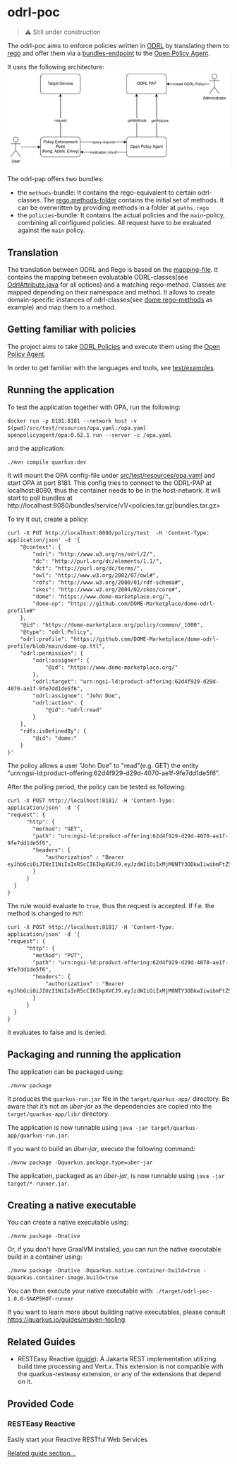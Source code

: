 # odrl-poc

> :warning: Still under construction

The odrl-poc aims to enforce policies written in [ODRL](https://www.w3.org/TR/odrl-model/) by translating them to [rego](https://www.openpolicyagent.org/docs/latest/policy-language/)
and offer them via a [bundles-endpoint](https://www.openpolicyagent.org/docs/latest/management-bundles/) to the [Open Policy Agent](https://www.openpolicyagent.org).

It uses the following architecture: 
![architecture](./doc/odrl-pap.jpg)

The odrl-pap offers two bundles:
* the `methods`-bundle: It contains the rego-equivalent to certain odrl-classes. The [rego.methods-folder](src/main/resources/regomethods/methods) contains the initial set of methods. It can be overwritten by providing methods in a folder at `paths.rego`
* the `policies`-bundle: It contains the actual policies and the `main`-policy, combining all configured policies. All request have to be evaluated against the `main` policy.

## Translation

The translation between ODRL and Rego is based on the [mapping-file](src/main/resources/mapping.json). It contains the mapping between evaluatable 
ODRL-classes(see [OdrlAttribute.java](./src/main/java/org/fiware/odrl/mapping/OdrlAttribute.java) for all options) and a matching rego-method.
Classes are mapped depending on their namespace and method. It allows to create domain-specific instances of odrl-classes(see [dome rego-methods](src/main/resources/regomethods/methods) as example)
and map them to a method.

## Getting familiar with policies

The project aims to take [ODRL Policies](https://www.w3.org/TR/odrl-model/) and execute them using the [Open Policy Agent](https://www.openpolicyagent.org).

In order to get familiar with the languages and tools, see [test/examples](src/test/resources/examples).

## Running the application

To test the application together with OPA, run the following:
```shell
docker run -p 8181:8181 --network host -v $(pwd)/src/test/resources/opa.yaml:/opa.yaml  openpolicyagent/opa:0.62.1 run --server -c /opa.yaml
```
and the application:
```shell
./mvn compile quarkus:dev
```

It will mount the OPA config-file under [src/test/resources/opa.yaml](/src/test/resources/opa.yaml) and start OPA at port 8181. This config tries to
connect to the ODRL-PAP at localhost:8080, thus the container needs to be in the host-network. It will start to poll bundles at http://localhost:8080/bundles/service/v1/<policies.tar.gz|bundles.tar.gz>

To try it out, create a policy:

```shell
curl -X PUT http://localhost:8080/policy/test  -H 'Content-Type: application/json' -d '{
    "@context": {
        "odrl": "http://www.w3.org/ns/odrl/2/",
        "dc": "http://purl.org/dc/elements/1.1/",
        "dct": "http://purl.org/dc/terms/",
        "owl": "http://www.w3.org/2002/07/owl#",
        "rdfs": "http://www.w3.org/2000/01/rdf-schema#",
        "skos": "http://www.w3.org/2004/02/skos/core#",
        "dome": "https://www.dome-marketplace.org/",
        "dome-op": "https://github.com/DOME-Marketplace/dome-odrl-profile#"
    },
    "@id": "https://dome-marketplace.org/policy/common/_1000",
    "@type": "odrl:Policy",
    "odrl:profile": "https://github.com/DOME-Marketplace/dome-odrl-profile/blob/main/dome-op.ttl",
    "odrl:permission": {
        "odrl:assigner": {
            "@id": "https://www.dome-marketplace.org/"
        },
        "odrl:target": "urn:ngsi-ld:product-offering:62d4f929-d29d-4070-ae1f-9fe7dd1de5f6",
        "odrl:assignee": "John Doe",
        "odrl:action": {
            "@id": "odrl:read"
        }
    },
    "rdfs:isDefinedBy": {
        "@id": "dome:"
    }
}' 
```
The policy allows a user "John Doe" to "read"(e.g. GET) the entity "urn:ngsi-ld:product-offering:62d4f929-d29d-4070-ae1f-9fe7dd1de5f6".

After the polling period, the policy can be tested as following:

```shell
curl -X POST http://localhost:8181/ -H 'Content-Type: application/json' -d '{
"request": {
      "http": {
        "method": "GET",
        "path": "urn:ngsi-ld:product-offering:62d4f929-d29d-4070-ae1f-9fe7dd1de5f6",
        "headers": {
            "authorization" : "Bearer eyJhbGciOiJIUzI1NiIsInR5cCI6IkpXVCJ9.eyJzdWIiOiIxMjM0NTY3ODkwIiwibmFtZSI6IkpvaG4gRG9lIiwiaWF0IjoxNTE2MjM5MDIyfQ.SflKxwRJSMeKKF2QT4fwpMeJf36POk6yJV_adQssw5c"
        }
      }
  }
}
```
The rule would evaluate to ```true```, thus the request is accepted. If f.e. the method is changed to ```PUT```:
```shell
curl -X POST http://localhost:8181/ -H 'Content-Type: application/json' -d '{
"request": {
      "http": {
        "method": "PUT",
        "path": "urn:ngsi-ld:product-offering:62d4f929-d29d-4070-ae1f-9fe7dd1de5f6",
        "headers": {
            "authorization" : "Bearer eyJhbGciOiJIUzI1NiIsInR5cCI6IkpXVCJ9.eyJzdWIiOiIxMjM0NTY3ODkwIiwibmFtZSI6IkpvaG4gRG9lIiwiaWF0IjoxNTE2MjM5MDIyfQ.SflKxwRJSMeKKF2QT4fwpMeJf36POk6yJV_adQssw5c"
        }
      }
  }
}
```
It evaluates to false and is denied.

## Packaging and running the application

The application can be packaged using:
```shell script
./mvnw package
```
It produces the `quarkus-run.jar` file in the `target/quarkus-app/` directory.
Be aware that it’s not an _über-jar_ as the dependencies are copied into the `target/quarkus-app/lib/` directory.

The application is now runnable using `java -jar target/quarkus-app/quarkus-run.jar`.

If you want to build an _über-jar_, execute the following command:
```shell script
./mvnw package -Dquarkus.package.type=uber-jar
```

The application, packaged as an _über-jar_, is now runnable using `java -jar target/*-runner.jar`.

## Creating a native executable

You can create a native executable using: 
```shell script
./mvnw package -Dnative
```

Or, if you don't have GraalVM installed, you can run the native executable build in a container using: 
```shell script
./mvnw package -Dnative -Dquarkus.native.container-build=true -Dquarkus.container-image.build=true
```

You can then execute your native executable with: `./target/odrl-poc-1.0.0-SNAPSHOT-runner`

If you want to learn more about building native executables, please consult https://quarkus.io/guides/maven-tooling.

## Related Guides

- RESTEasy Reactive ([guide](https://quarkus.io/guides/resteasy-reactive)): A Jakarta REST implementation utilizing build time processing and Vert.x. This extension is not compatible with the quarkus-resteasy extension, or any of the extensions that depend on it.

## Provided Code

### RESTEasy Reactive

Easily start your Reactive RESTful Web Services

[Related guide section...](https://quarkus.io/guides/getting-started-reactive#reactive-jax-rs-resources)
